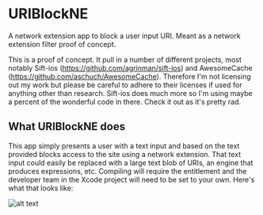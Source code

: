 # URIBlockNE
A network extension app to block a user input URI. Meant as a network extension filter proof of concept.

This is a proof of concept. It pull in a number of different projects, most notably Sift-ios (https://github.com/agrinman/sift-ios) and AwesomeCache (https://github.com/aschuch/AwesomeCache). Therefore I'm not licensing out my work but please be careful to adhere to their licenses if used for anything other than research. Sift-ios does much more so I'm using maybe a percent of the wonderful code in there. Check it out as it's pretty rad.

## What URIBlockNE does
This app simply presents a user with a text input and based on the text provided blocks access to the site using a network extension. That text input could easily be replaced with a large text blob of URIs, an engine that produces expressions, etc. Compiling will require the entitlement and the developer team in the Xcode project will need to be set to your own. Here's what that looks like:

![alt text](https://github.com/krypted/URIBlockNE/blob/main/demovid.gif?raw=true)

